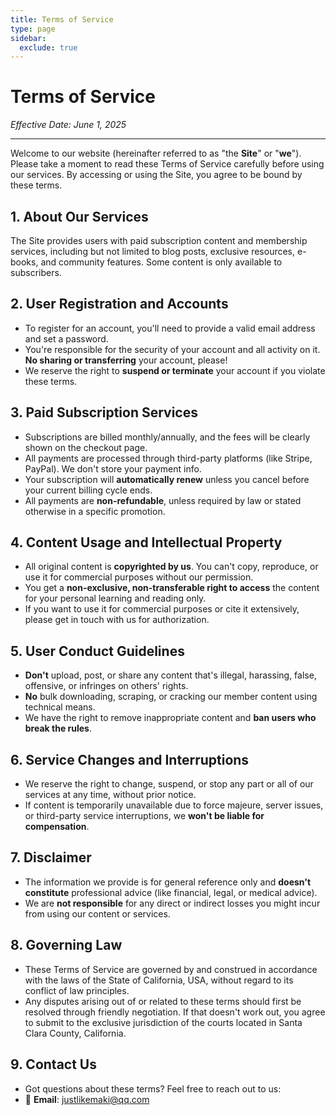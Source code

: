 ```yaml
---
title: Terms of Service
type: page
sidebar:
  exclude: true
---
```

# Terms of Service

*Effective Date: June 1, 2025*

---

Welcome to our website (hereinafter referred to as "the **Site**" or "**we**"). Please take a moment to read these Terms of Service carefully before using our services. By accessing or using the Site, you agree to be bound by these terms.

## 1. About Our Services
The Site provides users with paid subscription content and membership services, including but not limited to blog posts, exclusive resources, e-books, and community features. Some content is only available to subscribers.

## 2. User Registration and Accounts
- To register for an account, you'll need to provide a valid email address and set a password.
- You're responsible for the security of your account and all activity on it. **No sharing or transferring** your account, please!
- We reserve the right to **suspend or terminate** your account if you violate these terms.

## 3. Paid Subscription Services
- Subscriptions are billed monthly/annually, and the fees will be clearly shown on the checkout page.
- All payments are processed through third-party platforms (like Stripe, PayPal). We don't store your payment info.
- Your subscription will **automatically renew** unless you cancel before your current billing cycle ends.
- All payments are **non-refundable**, unless required by law or stated otherwise in a specific promotion.

## 4. Content Usage and Intellectual Property
- All original content is **copyrighted by us**. You can't copy, reproduce, or use it for commercial purposes without our permission.
- You get a **non-exclusive, non-transferable right to access** the content for your personal learning and reading only.
- If you want to use it for commercial purposes or cite it extensively, please get in touch with us for authorization.

## 5. User Conduct Guidelines
- **Don't** upload, post, or share any content that's illegal, harassing, false, offensive, or infringes on others' rights.
- **No** bulk downloading, scraping, or cracking our member content using technical means.
- We have the right to remove inappropriate content and **ban users who break the rules**.

## 6. Service Changes and Interruptions
- We reserve the right to change, suspend, or stop any part or all of our services at any time, without prior notice.
- If content is temporarily unavailable due to force majeure, server issues, or third-party service interruptions, we **won't be liable for compensation**.

## 7. Disclaimer
- The information we provide is for general reference only and **doesn't constitute** professional advice (like financial, legal, or medical advice).
- We are **not responsible** for any direct or indirect losses you might incur from using our content or services.

## 8. Governing Law
- These Terms of Service are governed by and construed in accordance with the laws of the State of California, USA, without regard to its conflict of law principles.
- Any disputes arising out of or related to these terms should first be resolved through friendly negotiation. If that doesn't work out, you agree to submit to the exclusive jurisdiction of the courts located in Santa Clara County, California.

## 9. Contact Us
- Got questions about these terms? Feel free to reach out to us:
- 📧 **Email**: [justlikemaki@qq.com](mailto:justlikemaki@qq.com)